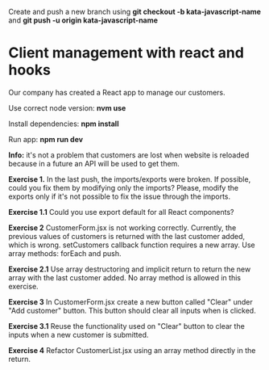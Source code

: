 Create and push a new branch using **git checkout -b kata-javascript-name** and **git push -u origin kata-javascript-name**

# **Client management with react and hooks**

Our company has created a React app to manage our customers.

Use correct node version: **nvm use**

Install dependencies: **npm install**

Run app: **npm run dev**

**Info:** it's not a problem that customers are lost when website is reloaded because in a future an API will be used to get them.

**Exercise 1.**
In the last push, the imports/exports were broken. If possible, could you fix them by modifying only the imports? Please, modify the exports only if it's not possible to fix the issue through the imports.

**Exercise 1.1**
Could you use export default for all React components?

**Exercise 2**
CustomerForm.jsx is not working correctly. Currently, the previous values of customers is returned with the last customer added, which is wrong. setCustomers callback function requires a new array. Use array methods: forEach and push.  

**Exercise 2.1**
Use array destructoring and implicit return to return the new array with the last customer added. No array method is allowed in this exercise.

**Exercise 3**
In CustomerForm.jsx create a new button called "Clear" under "Add customer" button. This button should clear all inputs when is clicked.

**Exercise 3.1**
Reuse the functionality used on "Clear" button to clear the inputs when a new customer is submitted.

**Exercise 4**
Refactor CustomerList.jsx using an array method directly in the return.
